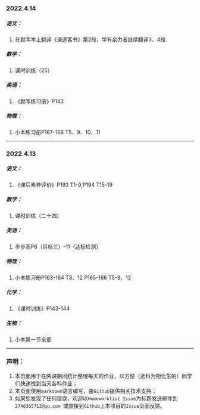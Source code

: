### 2022.4.14  

##### 语文：  
1. 在默写本上翻译《谏逐客书》第2段，学有余力者继续翻译3、4段

##### 数学：  
1. 课时训练（25）

##### 英语：  
1. 《默写练习册》P143

##### 物理：  
1. 小本练习册P167-168 T5、9、10、11



------------    

### 2022.4.13

##### 语文：  
1. 《课后素养评价》P193 T1-9,P194 T15-19

##### 数学：  
1. 课时训练（二十四）

##### 英语：  
1. 步步高P6（目标三）-11（达标检测）

##### 物理：  
1. 小本练习册P163-164 T3、12   P165-166 T5-9、12

##### 化学：
1. 《课时训练》P143-144

##### 生物：
1. 小本第一节全部
  
------------  

### 声明：

1. 本页面用于在网课期间统计整理每天的作业，以方便（选科为物化生的）同学们快速找到当天各科作业；
2. 本页面使用`markdown`语言编写，由`Github`提供相关技术支持；
3. 如果您发现了任何错误，欢迎以`Homeworklist Issue`为标题发送邮件到`2740365712@qq.com `或直接到`Github`上本项目的`Issue`页面反馈。